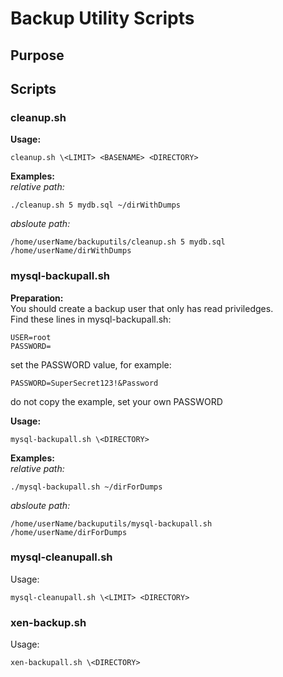 Backup Utility Scripts
======================

Purpose
-------


Scripts
------

### cleanup.sh ###
**Usage:**<br>
```
cleanup.sh \<LIMIT> <BASENAME> <DIRECTORY>
```
**Examples:**<br>
*relative path:*
```
./cleanup.sh 5 mydb.sql ~/dirWithDumps
```
*absloute path:*
```
/home/userName/backuputils/cleanup.sh 5 mydb.sql /home/userName/dirWithDumps
```
### mysql-backupall.sh ###
**Preparation:**<br>
You should create a backup user that only has read priviledges.<br>
Find these lines in mysql-backupall.sh:
```
USER=root
PASSWORD=
```
set the PASSWORD value, for example:
```
PASSWORD=SuperSecret123!&Password
```
do not copy the example, set your own PASSWORD

**Usage:**<br>
```
mysql-backupall.sh \<DIRECTORY>
```
**Examples:**<br>
*relative path:*
```
./mysql-backupall.sh ~/dirForDumps
```
*absloute path:*
```
/home/userName/backuputils/mysql-backupall.sh  /home/userName/dirForDumps
```
### mysql-cleanupall.sh ###
Usage:<br>
```
mysql-cleanupall.sh \<LIMIT> <DIRECTORY>
```
### xen-backup.sh ###
Usage:<br>
```
xen-backupall.sh \<DIRECTORY>
```

